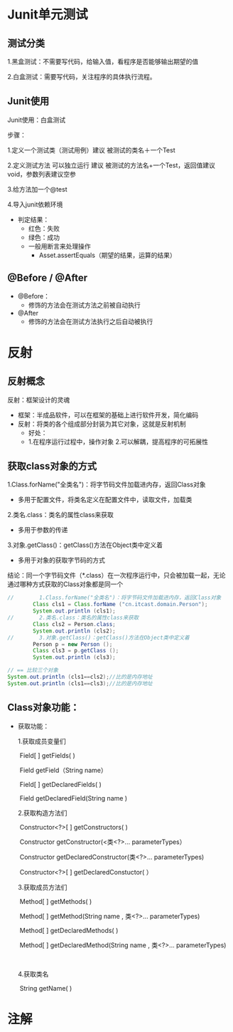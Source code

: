 # Junit单元测试

## 测试分类

1.黑盒测试：不需要写代码，给输入值，看程序是否能够输出期望的值

2.白盒测试：需要写代码，关注程序的具体执行流程。

## Junit使用

Junit使用：白盒测试

步骤：

1.定义一个测试类（测试用例）建议 被测试的类名＋一个Test

2.定义测试方法 可以独立运行 建议 被测试的方法名+一个Test，返回值建议void，参数列表建议空参

3.给方法加一个@test

4.导入junit依赖环境

- 判定结果：
  - 红色：失败
  - 绿色：成功
  - 一般用断言来处理操作
    - Asset.assertEquals（期望的结果，运算的结果）

## @Before / @After

- @Before：
  - 修饰的方法会在测试方法之前被自动执行
- @After
  - 修饰的方法会在测试方法执行之后自动被执行

# 反射

## 反射概念

反射：框架设计的灵魂

- 框架：半成品软件，可以在框架的基础上进行软件开发，简化编码
- 反射：将类的各个组成部分封装为其它对象，这就是反射机制
  - 好处：
  - 1.在程序运行过程中，操作对象
    2.可以解耦，提高程序的可拓展性

## 获取class对象的方式

1.Class.forName("全类名")：将字节码文件加载进内存，返回Class对象

* 多用于配置文件，将类名定义在配置文件中，读取文件，加载类

2.类名.class：类名的属性class来获取

- 多用于参数的传递

3.对象.getClass()：getClass()方法在Object类中定义着

- 多用于对象的获取字节码的方式

结论：同一个字节码文件（*.class）在一次程序运行中，只会被加载一起，无论通过哪种方式获取的Class对象都是同一个

```java
//        1.Class.forName("全类名")：将字节码文件加载进内存，返回Class对象
        Class cls1 = Class.forName ("cn.itcast.domain.Person");
        System.out.println (cls1);
//        2.类名.class：类名的属性class来获取
        Class cls2 = Person.class;
        System.out.println (cls2);
//        3.对象.getClass()：getClass()方法在Object类中定义着
        Person p = new Person ();
        Class cls3 = p.getClass ();
        System.out.println (cls3);

// == 比较三个对象
System.out.println (cls1==cls2);//比的是内存地址
System.out.println (cls1==cls3);//比的是内存地址
```



## Class对象功能：

- 获取功能：

  1.获取成员变量们

  ​	 Field[ ] getFields( )

  ​	 Field getField（String name）

  

  ​	 Field[ ] getDeclaredFields( )

  ​     Field getDeclaredField(String name )

  

  2.获取构造方法们

  ​	 Constructor<?>[ ] getConstructors( )

  ​	 Constructor<T> getConstructor(<类<?>... parameterTypes）

  

  ​	 Constructor<T> getDeclaredConstructor(类<?>... parameterTypes)

  ​     Constructor<?>[ ] getDeclaredConstuctor( ）

  3.获取成员方法们

  ​	 Method[ ] getMethods( )

  ​	 Method[ ] getMethod(String name , 类<?>... parameterTypes)

  

  ​	 Method[ ] getDeclaredMethods( )

  ​	 Method[ ] getDeclaredMethod(String name , 类<?>... parameterTypes)

  ​	 

  4.获取类名

  ​	 String getName( )

# 注解